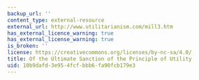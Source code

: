 ```yaml
---
backup_url: ''
content_type: external-resource
external_url: http://www.utilitarianism.com/mill3.htm
has_external_licence_warning: true
has_external_license_warning: true
is_broken: ''
license: https://creativecommons.org/licenses/by-nc-sa/4.0/
title: Of the Ultimate Sanction of the Principle of Utility
uid: 10b9dafd-3e95-4fcf-bbb6-fa90fcb179e3
---
```

